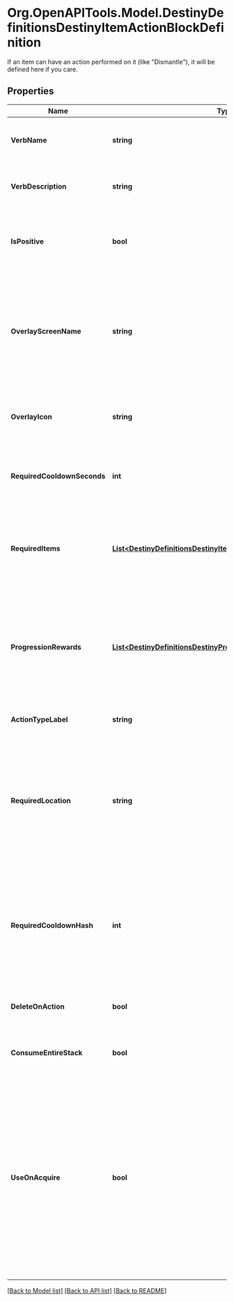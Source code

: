 # Org.OpenAPITools.Model.DestinyDefinitionsDestinyItemActionBlockDefinition
If an item can have an action performed on it (like \"Dismantle\"), it will be defined here if you care.

## Properties

Name | Type | Description | Notes
------------ | ------------- | ------------- | -------------
**VerbName** | **string** | Localized text for the verb of the action being performed. | [optional] 
**VerbDescription** | **string** | Localized text describing the action being performed. | [optional] 
**IsPositive** | **bool** | The content has this property, however it&#39;s not entirely clear how it is used. | [optional] 
**OverlayScreenName** | **string** | If the action has an overlay screen associated with it, this is the name of that screen. Unfortunately, we cannot return the screen&#39;s data itself. | [optional] 
**OverlayIcon** | **string** | The icon associated with the overlay screen for the action, if any. | [optional] 
**RequiredCooldownSeconds** | **int** | The number of seconds to delay before allowing this action to be performed again. | [optional] 
**RequiredItems** | [**List&lt;DestinyDefinitionsDestinyItemActionRequiredItemDefinition&gt;**](DestinyDefinitionsDestinyItemActionRequiredItemDefinition.md) | If the action requires other items to exist or be destroyed, this is the list of those items and requirements. | [optional] 
**ProgressionRewards** | [**List&lt;DestinyDefinitionsDestinyProgressionRewardDefinition&gt;**](DestinyDefinitionsDestinyProgressionRewardDefinition.md) | If performing this action earns you Progression, this is the list of progressions and values granted for those progressions by performing this action. | [optional] 
**ActionTypeLabel** | **string** | The internal identifier for the action. | [optional] 
**RequiredLocation** | **string** | Theoretically, an item could have a localized string for a hint about the location in which the action should be performed. In practice, no items yet have this property. | [optional] 
**RequiredCooldownHash** | **int** | The identifier hash for the Cooldown associated with this action. We have not pulled this data yet for you to have more data to use for cooldowns. | [optional] 
**DeleteOnAction** | **bool** | If true, the item is deleted when the action completes. | [optional] 
**ConsumeEntireStack** | **bool** | If true, the entire stack is deleted when the action completes. | [optional] 
**UseOnAcquire** | **bool** | If true, this action will be performed as soon as you earn this item. Some rewards work this way, providing you a single item to pick up from a reward-granting vendor in-game and then immediately consuming itself to provide you multiple items. | [optional] 

[[Back to Model list]](../README.md#documentation-for-models) [[Back to API list]](../README.md#documentation-for-api-endpoints) [[Back to README]](../README.md)

